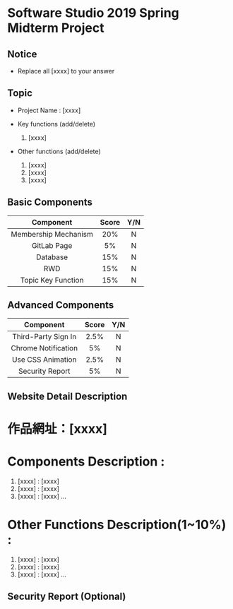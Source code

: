 # Software Studio 2019 Spring Midterm Project
## Notice
* Replace all [xxxx] to your answer

## Topic
* Project Name : [xxxx]
* Key functions (add/delete)
    1. [xxxx]
    
* Other functions (add/delete)
    1. [xxxx]
    2. [xxxx]
    3. [xxxx]

## Basic Components
|Component|Score|Y/N|
|:-:|:-:|:-:|
|Membership Mechanism|20%|N|
|GitLab Page|5%|N|
|Database|15%|N|
|RWD|15%|N|
|Topic Key Function|15%|N|

## Advanced Components
|Component|Score|Y/N|
|:-:|:-:|:-:|
|Third-Party Sign In|2.5%|N|
|Chrome Notification|5%|N|
|Use CSS Animation|2.5%|N|
|Security Report|5%|N|

## Website Detail Description

# 作品網址：[xxxx]

# Components Description : 
1. [xxxx] : [xxxx]
2. [xxxx] : [xxxx]
3. [xxxx] : [xxxx]
...

# Other Functions Description(1~10%) : 
1. [xxxx] : [xxxx]
2. [xxxx] : [xxxx]
3. [xxxx] : [xxxx]
...

## Security Report (Optional)
